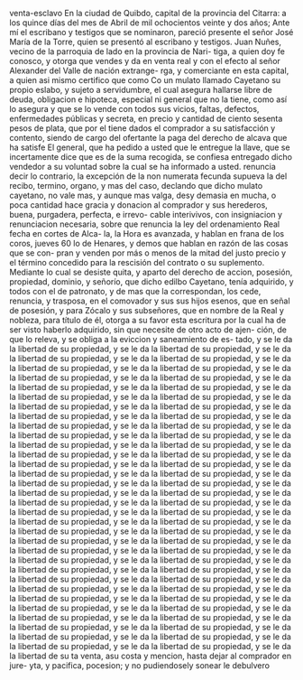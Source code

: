 venta-esclavo
En la ciudad de Quibdo, capital de la provincia del Citarra: a los quince días del mes de Abril de mil ochocientos veinte y dos años; Ante mí el escribano y testigos que se nominaron, pareció presente el señor José María de la Torre, quien se presentó al escribano y testigos.
Juan Nuñes, vecino de la parroquia de lado en la provincia de Nari- tiga, a quien doy fe conosco, y otorga que vendes y da en venta real y con el efecto al señor Alexander del Valle de nación extrange- rga, y comerciante en esta capital, a quien asi mismo certifico que como
Co un mulato llamado Cayetano su propio eslabo, y sujeto a servidumbre, el cual asegura hallarse libre de deuda, obligacion e hipoteca, especial ni general que no la tiene, como así lo asegura y que se lo vende
con todos sus vicios, faltas, defectos, enfermedades públicas y secreta, en precio y cantidad de ciento sesenta pesos de plata, que por el tiene dados el comprador a su satisfacción y contento, siendo de cargo del ofertante la paga del derecho de alcava que ha satisfe
El general, que ha pedido a usted que le entregue la llave, que se incertamente dice que es de la suma recogida, se confiesa entregado dicho vendedor a su voluntad sobre la cual se ha informado a usted.
renuncia decir lo contrario, la excepción de la non numerata fecunda supueva la del recibo, termino, organo, y mas del caso, declando que dicho mulato cayetano, no vale mas, y aunque mas valga, desy demasia en mucha, o poca cantidad hace gracia y donacion
al comprador y sus herederos, buena, purgadera, perfecta, e irrevo- cable interivivos, con insigniacion y renunciacion necesaria, sobre que renuncia la ley del ordenamiento Real fecha en cortes de Alca- la, la Hora es avanzada, y hablan en frana de los coros, jueves 60
lo de Henares, y demos que hablan en razón de las cosas que se con- pran y venden por más o menos de la mitad del justo precio y el término concedido para la rescisión del contrato o su suplemento. Mediante lo cual se desiste quita, y aparto del derecho de
accion, posesión, propiedad, dominio, y señorío, que dicho edilbo Cayetano, tenía adquirido, y todos con el de patronato, y de mas que la correspondan, los cede, renuncia, y trasposa, en el comovador y sus sus hijos esenos, que en señal de posesión, y para
Zócalo y sus subseñores, que en nombre de la Real y nobleza, para título de él, otorga a su favor esta escritura por la cual ha de ser visto haberlo adquirido, sin que necesite de otro acto de ajen- ción, de que lo releva, y se obliga a la eviccion y saneamiento de es- tado, y se le da la libertad de su propiedad, y se le da la libertad de su propiedad, y se le da la libertad de su propiedad, y se le da la libertad de su propiedad, y se le da la libertad de su propiedad, y se le da la libertad de su propiedad, y se le da la libertad de su propiedad, y se le da la libertad de su propiedad, y se le da la libertad de su propiedad, y se le da la libertad de su propiedad, y se le da la libertad de su propiedad, y se le da la libertad de su propiedad, y se le da la libertad de su propiedad, y se le da la libertad de su propiedad, y se le da la libertad de su propiedad, y se le da la libertad de su propiedad, y se le da la libertad de su propiedad, y se le da la libertad de su propiedad, y se le da la libertad de su propiedad, y se le da la libertad de su propiedad, y se le da la libertad de su propiedad, y se le da la libertad de su propiedad, y se le da la libertad de su propiedad, y se le da la libertad de su propiedad, y se le da la libertad de su propiedad, y se le da la libertad de su propiedad, y se le da la libertad de su propiedad, y se le da la libertad de su propiedad, y se le da la libertad de su propiedad, y se le da la libertad de su propiedad, y se le da la libertad de su propiedad, y se le da la libertad de su propiedad, y se le da la libertad de su propiedad, y se le da la libertad de su propiedad, y se le da la libertad de su propiedad, y se le da la libertad de su propiedad, y se le da la libertad de su propiedad, y se le da la libertad de su propiedad, y se le da la libertad de su propiedad, y se le da la libertad de su propiedad, y se le da la libertad de su propiedad, y se le da la libertad de su propiedad, y se le da la libertad de su propiedad, y se le da la libertad de su propiedad, y se le da la libertad de su propiedad, y se le da la libertad de su propiedad, y se le da la libertad de su propiedad, y se le da la libertad de su propiedad, y se le da la libertad de su propiedad, y se le da la libertad de su propiedad, y se le da la libertad de su propiedad, y se le da la libertad de su propiedad, y se le da la libertad de su propiedad, y se le da la libertad de su propiedad, y se le da la libertad de su propiedad, y se le da la libertad de su propiedad, y se le da la libertad de su propiedad, y se le da la libertad de su propiedad, y se le da la libertad de su propiedad, y se le da la libertad de su propiedad, y se le da la libertad de su propiedad, y se le da la libertad de su propiedad, y se le da la libertad de su propiedad, y se le da la libertad de su propiedad, y se le da la libertad de su
ta venta, asu costa y mencion, hasta dejar al comprador en jure- yta, y pacifica, pocesion; y no pudiendosely sonear le debulvero